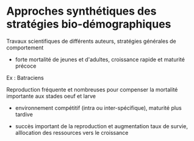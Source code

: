# Approches synthétiques des stratégies bio-démographiques

Travaux scientifiques de différents auteurs, stratégies générales de comportement

* forte mortalité de jeunes et d'adultes, croissance rapide et maturité précoce

Ex : Batraciens

Reproduction fréquente et nombreuses pour compenser la mortalité importante aux stades oeuf et larve

* environnement compétitif (intra ou inter-spécifique), maturité plus tardive

* succès important de la reproduction et augmentation taux de survie, alllocation des ressources vers le croissance

